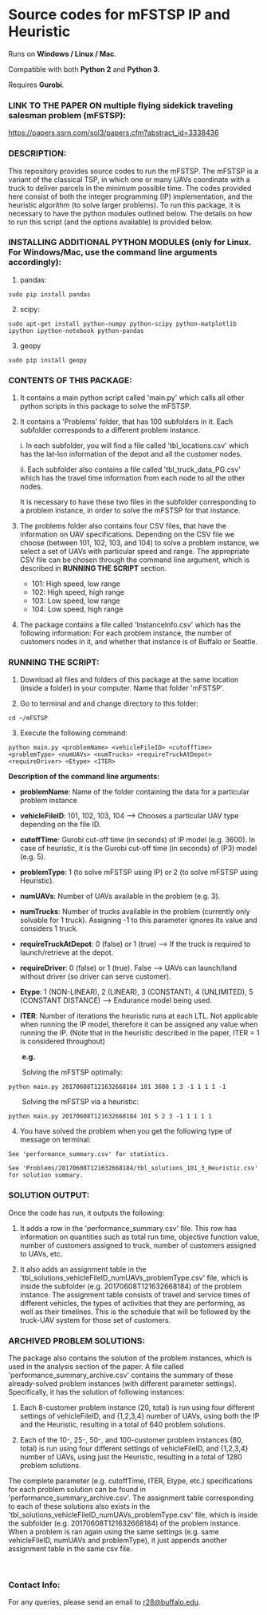 # Source codes for mFSTSP IP and Heuristic

Runs on **Windows / Linux / Mac**.

Compatible with both **Python 2** and **Python 3**.

Requires **Gurobi**.

### LINK TO THE PAPER ON multiple flying sidekick traveling salesman problem (mFSTSP):

https://papers.ssrn.com/sol3/papers.cfm?abstract_id=3338436


### DESCRIPTION:

This repository provides source codes to run the mFSTSP. The mFSTSP is a variant of the classical TSP, in which one or many UAVs coordinate with a truck to deliver parcels in the minimum possible time. The codes provided here consist of both the integer programming (IP) implementation, and the heuristic algorithm (to solve larger problems). To run this package, it is necessary to have the python modules outlined below. The details on how to run this script (and the options available) is provided below.


### INSTALLING ADDITIONAL PYTHON MODULES (only for Linux. For Windows/Mac, use the command line arguments accordingly):

1) pandas:
```
sudo pip install pandas
```

2) scipy:
```
sudo apt-get install python-numpy python-scipy python-matplotlib ipython ipython-notebook python-pandas
```

3) geopy
```
sudo pip install geopy
```

### CONTENTS OF THIS PACKAGE:

1) It contains a main python script called 'main.py' which calls all other python scripts in this package to solve the mFSTSP.

2) It contains a 'Problems' folder, that has 100 subfolders in it. Each subfolder corresponds to a different problem instance.

    i. In each subfolder, you will find a file called 'tbl_locations.csv' which has the lat-lon information of the depot and all the customer nodes.
    
    ii. Each subfolder also contains a file called 'tbl_truck_data_PG.csv' which has the travel time information from each node to all the other nodes.
    
    It is necessary to have these two files in the subfolder corresponding to a problem instance, in order to solve the mFSTSP for that instance.
    
3) The problems folder also contains four CSV files, that have the information on UAV specifications. Depending on the CSV file we choose (between 101, 102, 103, and 104) to solve a problem instance, we select a set of UAVs with particular speed and range. The appropriate CSV file can be chosen through the command line argument, which is described in **RUNNING THE SCRIPT** section.

    * 101: High speed, low range
    * 102: High speed, high range
    * 103: Low speed, low range
    * 104: Low speed, high range

4) The package contains a file called 'InstanceInfo.csv' which has the following information: For each problem instance, the number of customers nodes in it, and whether that instance is of Buffalo or Seattle.


### RUNNING THE SCRIPT:

1. Download all files and folders of this package at the same location (inside a folder) in your computer. Name that folder 'mFSTSP'.

2. Go to terminal and and change directory to this folder:
```
cd ~/mFSTSP
```
3. Execute the following command:
```
python main.py <problemName> <vehicleFileID> <cutoffTime> <problemType> <numUAVs> <numTrucks> <requireTruckAtDepot> <requireDriver> <Etype> <ITER>
```

**Description of the command line arguments:**

* **problemName**: Name of the folder containing the data for a particular problem instance

* **vehicleFileID**: 101, 102, 103, 104 --> Chooses a particular UAV type depending on the file ID.

* **cutoffTime**: Gurobi cut-off time (in seconds) of IP model (e.g. 3600). In case of heuristic, it is the Gurobi cut-off time (in seconds) of (P3) model (e.g. 5).

* **problemType**: 1 (to solve mFSTSP using IP) or 2 (to solve mFSTSP using Heuristic).

* **numUAVs**: Number of UAVs available in the problem (e.g. 3).

* **numTrucks**: Number of trucks available in the problem (currently only solvable for 1 truck). Assigning -1 to this parameter ignores its value and considers 1 truck.

* **requireTruckAtDepot**:  0 (false) or 1 (true) --> If the truck is required to launch/retrieve at the depot.

* **requireDriver**: 0 (false) or 1 (true). False --> UAVs can launch/land without driver (so driver can serve customer).

* **Etype**: 1 (NON-LINEAR), 2 (LINEAR), 3 (CONSTANT), 4 (UNLIMITED), 5 (CONSTANT DISTANCE) --> Endurance model being used.

* **ITER**: Number of iterations the heuristic runs at each LTL. Not applicable when running the IP model, therefore it can be assigned any value when running the IP. (Note that in the heuristic described in the paper, ITER = 1 is considered throughout)

&nbsp;&nbsp;&nbsp;&nbsp;&nbsp;&nbsp; **e.g.**

&nbsp;&nbsp;&nbsp;&nbsp;&nbsp;&nbsp; Solving the mFSTSP optimally:
   ```
   python main.py 20170608T121632668184 101 3600 1 3 -1 1 1 1 -1
   ```

&nbsp;&nbsp;&nbsp;&nbsp;&nbsp;&nbsp; Solving the mFSTSP via a heuristic:
   ```
   python main.py 20170608T121632668184 101 5 2 3 -1 1 1 1 1
   ```
   
4. You have solved the problem when you get the following type of message on terminal:
```
See 'performance_summary.csv' for statistics.

See 'Problems/20170608T121632668184/tbl_solutions_101_3_Heuristic.csv' for solution summary.
```

### SOLUTION OUTPUT:

Once the code has run, it outputs the following:

1) It adds a row in the 'performance_summary.csv' file. This row has information on quantities such as total run time, objective function value, number of customers assigned to truck, number of customers assigned to UAVs, etc.

2) It also adds an assignment table in the 'tbl_solutions_vehicleFileID_numUAVs_problemType.csv' file, which is inside the subfolder (e.g. 20170608T121632668184) of the problem instance. The assignment table consists of travel and service times of different vehicles, the types of activities that they are performing, as well as their timelines. This is the schedule that will be followed by the truck-UAV system for those set of customers.


### ARCHIVED PROBLEM SOLUTIONS:

The package also contains the solution of the problem instances, which is used in the analysis section of the paper. A file called 'performance_summary_archive.csv' contains the summary of these already-solved problem instances (with different parameter settings). Specifically, it has the solution of following instances:

1. Each 8-customer problem instance (20, total) is run using four different settings of vehicleFileID, and {1,2,3,4} number of UAVs, using both the IP and the Heuristic, resulting in a total of 640 problem solutions.
    
2. Each of the 10-, 25-, 50-, and 100-customer problem instances (80, total) is run using four different settings of vehicleFileID, and {1,2,3,4} number of UAVs, using just the Heuristic, resulting in a total of 1280 problem solutions.
    
The complete parameter (e.g. cutoffTime, ITER, Etype, etc.) specifications for each problem solution can be found in 'performance_summary_archive.csv'. The assignment table corresponding to each of these solutions also exists in the 'tbl_solutions_vehicleFileID_numUAVs_problemType.csv' file, which is inside the subfolder (e.g. 20170608T121632668184) of the problem instance. When a problem is ran again using the same settings (e.g. same vehicleFileID, numUAVs and problemType), it just appends another assignment table in the same csv file.


&nbsp;

### Contact Info:

For any queries, please send an email to r28@buffalo.edu.
